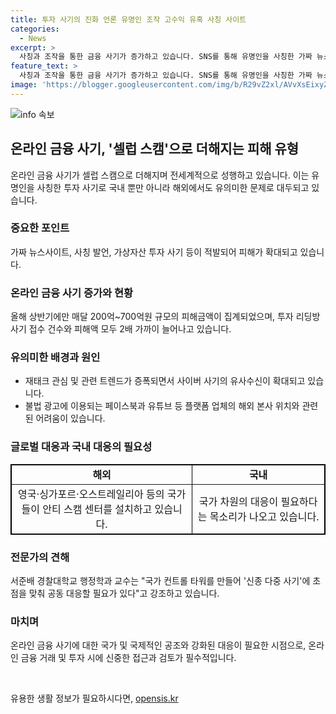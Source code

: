 ```yaml
---
title: 투자 사기의 진화 언론 유명인 조작 고수익 유혹 사칭 사이트
categories:
  - News
excerpt: >
  사칭과 조작을 통한 금융 사기가 증가하고 있습니다. SNS를 통해 유명인을 사칭한 가짜 뉴스가 퍼지면서 이종환의 모바일 뱅킹 사기와 유사한 사기 수법이 확대되고 있습니다. 이로 인해 경찰에 따르면 투자 리딩방 사기 피해액이 상당히 증가했으며, 이는 해외에서도 지속되고 있는 문제입니다. 이에 대한 국가 차원의 대응이 필요하며, 현재 감사의 속도를 내고 있는 것으로 보입니다.
feature_text: >
  사칭과 조작을 통한 금융 사기가 증가하고 있습니다. SNS를 통해 유명인을 사칭한 가짜 뉴스가 퍼지면서 이종환의 모바일 뱅킹 사기와 유사한 사기 수법이 확대되고 있습니다. 이로 인해 경찰에 따르면 투자 리딩방 사기 피해액이 상당히 증가했으며, 이는 해외에서도 지속되고 있는 문제입니다. 이에 대한 국가 차원의 대응이 필요하며, 현재 감사의 속도를 내고 있는 것으로 보입니다.
image: 'https://blogger.googleusercontent.com/img/b/R29vZ2xl/AVvXsEixyZcFfHzMRdzZMjFBmAUKJYCLCGyLL1o632UiGVXcaFdKo_bkvkuCioo0uUKlGfBVcT3P84aROyZIXSBEx3Aw5nCQ3pTgDom1WDC4m8eifvWiAmWEEVb4x6G_l8C0QH225ldMjyaFvpxGEBGNO37VmDTDMHGhJPq73UglMfDca1-0aw/s1600/blogspot.png'
---
```


<p><img src="https://blogger.googleusercontent.com/img/b/R29vZ2xl/AVvXsEixyZcFfHzMRdzZMjFBmAUKJYCLCGyLL1o632UiGVXcaFdKo_bkvkuCioo0uUKlGfBVcT3P84aROyZIXSBEx3Aw5nCQ3pTgDom1WDC4m8eifvWiAmWEEVb4x6G_l8C0QH225ldMjyaFvpxGEBGNO37VmDTDMHGhJPq73UglMfDca1-0aw/s1600/blogspot.png" alt="info 속보" /></p>

<h2 data-ke-size="size26">온라인 금융 사기, '셀럽 스캠'으로 더해지는 피해 유형</h2>

<p data-ke-size="size16">온라인 금융 사기가 셀럽 스캠으로 더해지며 전세계적으로 성행하고 있습니다. 이는 유명인을 사칭한 투자 사기로 국내 뿐만 아니라 해외에서도 유의미한 문제로 대두되고 있습니다.</p>

<h3>
  중요한 포인트
</h3>

<p data-ke-size="size16">가짜 뉴스사이트, 사칭 발언, 가상자산 투자 사기 등이 적발되어 피해가 확대되고 있습니다.</p>

<h3>
  온라인 금융 사기 증가와 현황
</h3>

<p data-ke-size="size16">올해 상반기에만 매달 200억~700억원 규모의 피해금액이 집계되었으며, 투자 리딩방 사기 접수 건수와 피해액 모두 2배 가까이 늘어나고 있습니다.</p>

<h3>
  유의미한 배경과 원인
</h3>

<ul>
  <li>재태크 관심 및 관련 트렌드가 증폭되면서 사이버 사기의 유사수신이 확대되고 있습니다.</li>
  <li>불법 광고에 이용되는 페이스북과 유튜브 등 플랫폼 업체의 해외 본사 위치와 관련된 어려움이 있습니다.</li>
</ul>

<h3>
  글로벌 대응과 국내 대응의 필요성
</h3>

<table border="1" data-ke-align="alignLeft" bordercolor="#000000">
  <tbody>
    <tr>
      <td style="text-align: center; height: 17px;"><b>해외</b></td>
      <td style="text-align: center; height: 17px;"><b>국내</b></td>
    </tr>
    <tr>
      <td style="text-align: center; height: 17px;">영국·싱가포르·오스트레일리아 등의 국가들이 안티 스캠 센터를 설치하고 있습니다.</td>
      <td style="text-align: center; height: 17px;">국가 차원의 대응이 필요하다는 목소리가 나오고 있습니다.</td>
  </tr>
</tbody>
</table>

<h3>
  전문가의 견해
</h3>

<p data-ke-size="size16">서준배 경찰대학교 행정학과 교수는 "국가 컨트롤 타워를 만들어 '신종 다중 사기'에 초점을 맞춰 공동 대응할 필요가 있다"고 강조하고 있습니다.</p>

<h3>
  마치며
</h3>

<p data-ke-size="size16">온라인 금융 사기에 대한 국가 및 국제적인 공조와 강화된 대응이 필요한 시점으로, 온라인 금융 거래 및 투자 시에 신중한 접근과 검토가 필수적입니다.</p>

<p data-ke-size="size16">&nbsp;</p>
유용한 생활 정보가 필요하시다면, <a href="https://opensis.kr" rel="dofollow">opensis.kr</a>


